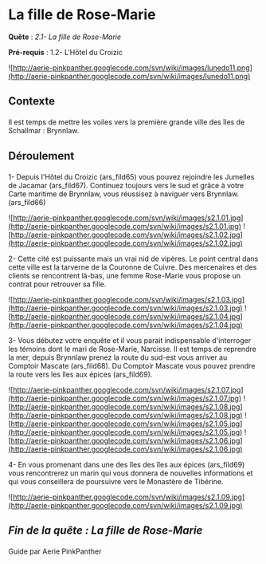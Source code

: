 # La fille de Rose-Marie #


<p><b>Quête</b> : <em>2.1- La fille de Rose-Marie</em> </p>
<p><b>Pré-requis</b> : 1.2- L'Hôtel du Croizic</p>

![http://aerie-pinkpanther.googlecode.com/svn/wiki/images/lunedo11.png](http://aerie-pinkpanther.googlecode.com/svn/wiki/images/lunedo11.png)

## <p><span>Contexte</span></p> ##

Il est temps de mettre les voiles vers la première grande ville des îles de Schallmar : Brynnlaw.

## <p>Déroulement</p> ##

1- Depuis l'Hôtel du Croizic (ars\_fild65) vous pouvez rejoindre les Jumelles de Jacamar (ars\_fild67). Continuez toujours vers le sud et grâce à votre Carte maritime de Brynnlaw, vous réussisez à naviguer vers Brynnlaw. (ars\_fild66)

![http://aerie-pinkpanther.googlecode.com/svn/wiki/images/s2.1.01.jpg](http://aerie-pinkpanther.googlecode.com/svn/wiki/images/s2.1.01.jpg)
![http://aerie-pinkpanther.googlecode.com/svn/wiki/images/s2.1.02.jpg](http://aerie-pinkpanther.googlecode.com/svn/wiki/images/s2.1.02.jpg)

2- Cette cité est puissante mais un vrai nid de vipères. Le point central dans cette ville est la tarverne de la Couronne de Cuivre. Des mercenaires et des clients se rencontrent là-bas, une femme Rose-Marie vous propose un contrat pour retrouver sa fille.

![http://aerie-pinkpanther.googlecode.com/svn/wiki/images/s2.1.03.jpg](http://aerie-pinkpanther.googlecode.com/svn/wiki/images/s2.1.03.jpg)
![http://aerie-pinkpanther.googlecode.com/svn/wiki/images/s2.1.04.jpg](http://aerie-pinkpanther.googlecode.com/svn/wiki/images/s2.1.04.jpg)

3- Vous débutez votre enquête et il vous parait indispensable d'interroger les témoins dont le mari de Rose-Marie, Narcisse. Il est temps de reprendre la mer, depuis Brynnlaw prenez la route du sud-est vous arriver au Comptoir Mascate (ars\_fild68). Du Comptoir Mascate vous pouvez prendre la route vers les îles aux épices (ars\_fild69).

![http://aerie-pinkpanther.googlecode.com/svn/wiki/images/s2.1.07.jpg](http://aerie-pinkpanther.googlecode.com/svn/wiki/images/s2.1.07.jpg)
![http://aerie-pinkpanther.googlecode.com/svn/wiki/images/s2.1.08.jpg](http://aerie-pinkpanther.googlecode.com/svn/wiki/images/s2.1.08.jpg)
![http://aerie-pinkpanther.googlecode.com/svn/wiki/images/s2.1.05.jpg](http://aerie-pinkpanther.googlecode.com/svn/wiki/images/s2.1.05.jpg)
![http://aerie-pinkpanther.googlecode.com/svn/wiki/images/s2.1.06.jpg](http://aerie-pinkpanther.googlecode.com/svn/wiki/images/s2.1.06.jpg)

4- En vous promenant dans une des îles des îles aux épices (ars\_fild69) vous rencontrerez un marin qui vous donnera de nouvelles informations et qui vous conseillera de poursuivre vers le Monastère de Tibérine.

![http://aerie-pinkpanther.googlecode.com/svn/wiki/images/s2.1.09.jpg](http://aerie-pinkpanther.googlecode.com/svn/wiki/images/s2.1.09.jpg)

## <p><em>Fin de la quête : La fille de Rose-Marie</em></h2>
Guide par Aerie PinkPanther